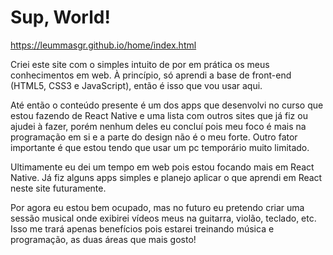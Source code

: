 # Sup, World!

https://leummasgr.github.io/home/index.html



Criei este site com o simples intuito de por em prática os meus conhecimentos em web. À princípio, só aprendi a base de front-end (HTML5, CSS3 e JavaScript), então é isso que vou usar aqui.


Até então o conteúdo presente é um dos apps que desenvolvi no curso que estou fazendo de React Native e uma lista com outros sites que já fiz ou ajudei à fazer, porém nenhum deles eu concluí pois meu foco é mais na programação em si e a parte do design não é o meu forte. Outro fator importante é que estou tendo que usar um pc temporário muito limitado.


Ultimamente eu dei um tempo em web pois estou focando mais em React Native. Já fiz alguns apps simples e planejo aplicar o que aprendi em React neste site futuramente.


Por agora eu estou bem ocupado, mas no futuro eu pretendo criar uma sessão musical onde exibirei vídeos meus na guitarra, violão, teclado, etc. Isso me trará apenas benefícios pois estarei treinando música e programação, as duas áreas que mais gosto!

